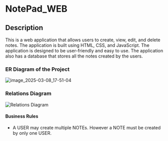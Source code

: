 # NotePad_WEB

## Description

This is a web application that allows users to create, view, edit, and delete notes. The application is built using HTML, CSS, and JavaScript. The application is designed to be user-friendly and easy to use. The application also has a database that stores all the notes created by the users.

### **ER Diagram of the Project**

![image_2025-03-08_17-51-04](https://github.com/user-attachments/assets/62e69d55-8c90-4eb8-8f57-e7e331630326)


### **Relations Diagram**

![Relations Diagram](https://github.com/user-attachments/assets/c3e72744-43d7-40fb-814b-198d29a61583)

#### Business Rules

- A USER may create multiple NOTEs. However a NOTE must be created by only one USER.
